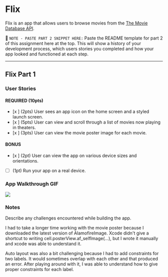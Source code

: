 # Flix

Flix is an app that allows users to browse movies from the [The Movie Database API](http://docs.themoviedb.apiary.io/#).

📝 `NOTE - PASTE PART 2 SNIPPET HERE:` Paste the README template for part 2 of this assignment here at the top. This will show a history of your development process, which users stories you completed and how your app looked and functioned at each step.

---

## Flix Part 1

### User Stories


#### REQUIRED (10pts)
- [x ] (2pts) User sees an app icon on the home screen and a styled launch screen.
- [x ] (5pts) User can view and scroll through a list of movies now playing in theaters.
- [x ] (3pts) User can view the movie poster image for each movie.

#### BONUS
- [x ] (2pt) User can view the app on various device sizes and orientations.
- [ ] (1pt) Run your app on a real device.

### App Walkthrough GIF

![](https://i.imgur.com/0hNmg6l.gif)


### Notes
Describe any challenges encountered while building the app.

I had to take a longer time working with the movie poster because I downloaded the latest version of AlamofireImage. Xcode didn't give a shortcut to writing cell.posterView.af_selfImage(...), but I wrote it manually and xcode was able to understand it. 

Auto layout was also a bit challenging because I had to add constraints for two labels. It would sometimes overlap with each other and that produced an error. After playing around with it, I was able to understand how to give proper constraints for each label.
